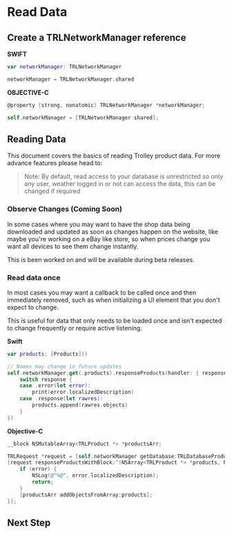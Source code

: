 # Read Data

## Create a TRLNetworkManager reference

**SWIFT**
```swift
var networkManager: TRLNetworkManager

networkManager = TRLNetworkManager.shared
```

**OBJECTIVE-C**
```objective-c
@property (strong, nonatomic) TRLNetworkManager *networkManager;

self.networkManager = [TRLNetworkManager shared];
```

## Reading Data

This document covers the basics of reading Trolley product data. For more advance features please head to:

> Note: By default, read access to your database is unrestricted so only any user, weather logged in or not can access the data, this can be changed if required

### Observe Changes (Coming Soon)

In some cases where you may want to have the shop data being downloaded and updated as soon as changes happen on the website, like maybe you're working on a eBay like store, so when prices change you want all devices to see them change instantly.

This is been worked on and will be available during beta releases.

### Read data once

In most cases you may want a callback to be called once and then immediately removed, such as when initializing a UI element that you don't expect to change.

This is useful for data that only needs to be loaded once and isn't expected to change frequently or require active listening.

**Swift**
```swift
var products: [Products]()

// Names may change in future updates
self.networkManager.get(.products).responseProducts(handler: { response in
    switch response {
    case .error(let error):
        print(error.localizedDescription)
    case .response(let rawres):
        products.append(rawres.objects)
    }
})
```

**Objective-C**
```objective-c
__block NSMutableArray<TRLProduct *> *productsArr;

TRLRequest *request = [self.networkManager getDatabase:TRLDatabaseProducts];
[request responseProductsWithBlock:^(NSArray<TRLProduct *> *products, NSError *error) {
    if (error) {
        NSLog(@"%@", error.localizedDescription);
        return;
    }
    [productsArr addObjectsFromArray:products];
}];
```

## Next Step
